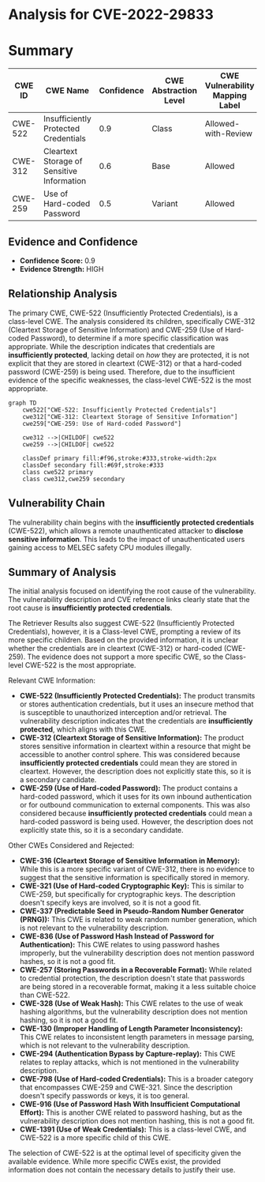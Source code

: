 # Analysis for CVE-2022-29833

# Summary
| CWE ID | CWE Name | Confidence | CWE Abstraction Level | CWE Vulnerability Mapping Label | CWE-Vulnerability Mapping Notes |
|---|---|---|---|---|---|
| CWE-522 | Insufficiently Protected Credentials | 0.9 | Class | Allowed-with-Review | Primary CWE |
| CWE-312 | Cleartext Storage of Sensitive Information | 0.6 | Base | Allowed | Secondary Candidate |
| CWE-259 | Use of Hard-coded Password | 0.5 | Variant | Allowed | Secondary Candidate |

## Evidence and Confidence

*   **Confidence Score:** 0.9
*   **Evidence Strength:** HIGH

## Relationship Analysis
The primary CWE, CWE-522 (Insufficiently Protected Credentials), is a class-level CWE. The analysis considered its children, specifically CWE-312 (Cleartext Storage of Sensitive Information) and CWE-259 (Use of Hard-coded Password), to determine if a more specific classification was appropriate. While the description indicates that credentials are **insufficiently protected**, lacking detail on *how* they are protected, it is not explicit that they are stored in cleartext (CWE-312) or that a hard-coded password (CWE-259) is being used. Therefore, due to the insufficient evidence of the specific weaknesses, the class-level CWE-522 is the most appropriate.

```mermaid
graph TD
    cwe522["CWE-522: Insufficiently Protected Credentials"]
    cwe312["CWE-312: Cleartext Storage of Sensitive Information"]
    cwe259["CWE-259: Use of Hard-coded Password"]

    cwe312 -->|CHILDOF| cwe522
    cwe259 -->|CHILDOF| cwe522

    classDef primary fill:#f96,stroke:#333,stroke-width:2px
    classDef secondary fill:#69f,stroke:#333
    class cwe522 primary
    class cwe312,cwe259 secondary
```

## Vulnerability Chain
The vulnerability chain begins with the **insufficiently protected credentials** (CWE-522), which allows a remote unauthenticated attacker to **disclose sensitive information**. This leads to the impact of unauthenticated users gaining access to MELSEC safety CPU modules illegally.

## Summary of Analysis
The initial analysis focused on identifying the root cause of the vulnerability. The vulnerability description and CVE reference links clearly state that the root cause is **insufficiently protected credentials**.

The Retriever Results also suggest CWE-522 (Insufficiently Protected Credentials), however, it is a Class-level CWE, prompting a review of its more specific children. Based on the provided information, it is unclear whether the credentials are in cleartext (CWE-312) or hard-coded (CWE-259). The evidence does not support a more specific CWE, so the Class-level CWE-522 is the most appropriate.

Relevant CWE Information:
- **CWE-522 (Insufficiently Protected Credentials):** The product transmits or stores authentication credentials, but it uses an insecure method that is susceptible to unauthorized interception and/or retrieval. The vulnerability description indicates that the credentials are **insufficiently protected**, which aligns with this CWE.
- **CWE-312 (Cleartext Storage of Sensitive Information):** The product stores sensitive information in cleartext within a resource that might be accessible to another control sphere. This was considered because **insufficiently protected credentials** could mean they are stored in cleartext. However, the description does not explicitly state this, so it is a secondary candidate.
- **CWE-259 (Use of Hard-coded Password):** The product contains a hard-coded password, which it uses for its own inbound authentication or for outbound communication to external components. This was also considered because **insufficiently protected credentials** could mean a hard-coded password is being used. However, the description does not explicitly state this, so it is a secondary candidate.

Other CWEs Considered and Rejected:

*   **CWE-316 (Cleartext Storage of Sensitive Information in Memory):** While this is a more specific variant of CWE-312, there is no evidence to suggest that the sensitive information is specifically stored in memory.
*   **CWE-321 (Use of Hard-coded Cryptographic Key):** This is similar to CWE-259, but specifically for cryptographic keys. The description doesn't specify keys are involved, so it is not a good fit.
*   **CWE-337 (Predictable Seed in Pseudo-Random Number Generator (PRNG)):** This CWE is related to weak random number generation, which is not relevant to the vulnerability description.
*   **CWE-836 (Use of Password Hash Instead of Password for Authentication):** This CWE relates to using password hashes improperly, but the vulnerability description does not mention password hashes, so it is not a good fit.
*   **CWE-257 (Storing Passwords in a Recoverable Format):** While related to credential protection, the description doesn't state that passwords are being stored in a recoverable format, making it a less suitable choice than CWE-522.
*   **CWE-328 (Use of Weak Hash):** This CWE relates to the use of weak hashing algorithms, but the vulnerability description does not mention hashing, so it is not a good fit.
*   **CWE-130 (Improper Handling of Length Parameter Inconsistency):** This CWE relates to inconsistent length parameters in message parsing, which is not relevant to the vulnerability description.
*   **CWE-294 (Authentication Bypass by Capture-replay):** This CWE relates to replay attacks, which is not mentioned in the vulnerability description.
*   **CWE-798 (Use of Hard-coded Credentials):** This is a broader category that encompasses CWE-259 and CWE-321. Since the description doesn't specify passwords or keys, it is too general.
*   **CWE-916 (Use of Password Hash With Insufficient Computational Effort):** This is another CWE related to password hashing, but as the vulnerability description does not mention hashing, this is not a good fit.
*   **CWE-1391 (Use of Weak Credentials):** This is a class-level CWE, and CWE-522 is a more specific child of this CWE.

The selection of CWE-522 is at the optimal level of specificity given the available evidence. While more specific CWEs exist, the provided information does not contain the necessary details to justify their use.